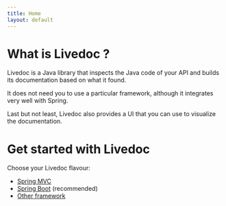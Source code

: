 ```yaml
---
title: Home
layout: default
---
```


# What is Livedoc ?

Livedoc is a Java library that inspects the Java code of your API and builds its documentation based on what it found.

It does not need you to use a particular framework, although it integrates very well with Spring.

Last but not least, Livedoc also provides a UI that you can use to visualize the documentation.

# Get started with Livedoc

Choose your Livedoc flavour:

- [Spring MVC](quickstart/springmvc)
- [Spring Boot](quickstart/springboot) (recommended)
- [Other framework](quickstart/plain)

